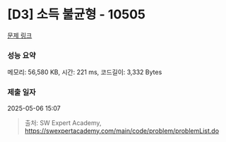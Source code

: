 # [D3] 소득 불균형 - 10505 

[문제 링크](https://swexpertacademy.com/main/code/problem/problemDetail.do?contestProbId=AXNP4CvauaMDFAXS) 

### 성능 요약

메모리: 56,580 KB, 시간: 221 ms, 코드길이: 3,332 Bytes

### 제출 일자

2025-05-06 15:07



> 출처: SW Expert Academy, https://swexpertacademy.com/main/code/problem/problemList.do